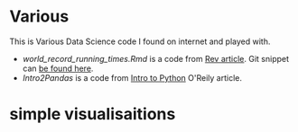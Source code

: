 # Various
This is Various Data Science code I found on internet and played with.

* *world_record_running_times.Rmd* is a code from [Rev article](http://blog.revolutionanalytics.com/2015/12/using-segmented-regression-to-analyse-world-record-running-times.html). Git snippet can [be found here](https://gist.github.com/andrie/832f9ab09e4a3d23d0d5).
* *Intro2Pandas* is a code from [Intro to Python](https://www.oreilly.com/learning/pythons-pandas-make-data-analysis-easy-and-powerful-with-a-few-lines-of-code) O'Reily article.
# simple visualisaitions
